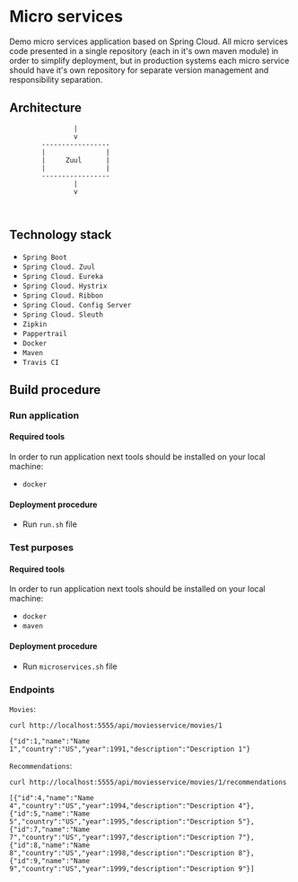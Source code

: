 # Micro services

Demo micro services application based on Spring Cloud.
All micro services code presented in a single repository 
(each in it's own maven module) in order to simplify deployment, but in
production systems each micro service should have it's own repository 
for separate version management and responsibility separation.

## Architecture

```
                |               
                v
        -----------------
        |               |
        |     Zuul      |
        |               |
        -----------------
                |
                v
                   
                

```

## Technology stack

- `Spring Boot`
- `Spring Cloud. Zuul`
- `Spring Cloud. Eureka`
- `Spring Cloud. Hystrix`
- `Spring Cloud. Ribbon`
- `Spring Cloud. Config Server`
- `Spring Cloud. Sleuth`
- `Zipkin`
- `Pappertrail`
- `Docker`
- `Maven`
- `Travis CI`

## Build procedure

### Run application

#### Required tools

In order to run application next tools should be installed on your 
local machine:
- `docker`

#### Deployment procedure
- Run `run.sh` file

### Test purposes

#### Required tools

In order to run application next tools should be installed on your 
local machine:
- `docker`
- `maven`

#### Deployment procedure
- Run `microservices.sh` file

### Endpoints

`Movies`:

```shell
curl http://localhost:5555/api/moviesservice/movies/1

{"id":1,"name":"Name 1","country":"US","year":1991,"description":"Description 1"}

```

`Recommendations`:

```shell
curl http://localhost:5555/api/moviesservice/movies/1/recommendations

[{"id":4,"name":"Name 4","country":"US","year":1994,"description":"Description 4"},{"id":5,"name":"Name 5","country":"US","year":1995,"description":"Description 5"},{"id":7,"name":"Name 7","country":"US","year":1997,"description":"Description 7"},{"id":8,"name":"Name 8","country":"US","year":1998,"description":"Description 8"},{"id":9,"name":"Name 9","country":"US","year":1999,"description":"Description 9"}]

```
